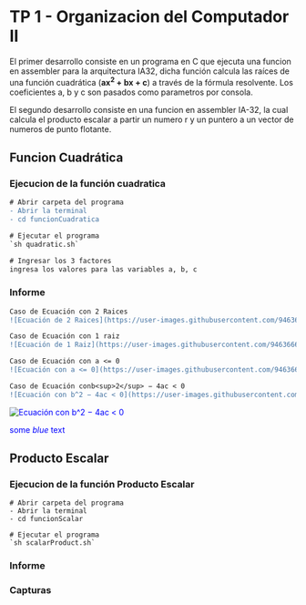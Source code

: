 # TP 1 - Organizacion del Computador II

El primer desarrollo consiste en un programa en C que ejecuta una funcion en assembler para la arquitectura IA32, dicha función calcula las raíces de una función
cuadrática (**ax<sup>2</sup> + bx + c**) a través de la fórmula resolvente. Los coeficientes a, b y c son pasados como parametros por consola.

El segundo desarrollo consiste en una funcion en assembler IA-32, la cual calcula el producto escalar a partir un numero r y un puntero a un vector de numeros de punto flotante.

## Funcion Cuadrática

### Ejecucion de la función cuadratica

```diff
# Abrir carpeta del programa
- Abrir la terminal
- cd funcionCuadratica

# Ejecutar el programa
`sh quadratic.sh`

# Ingresar los 3 factores
ingresa los valores para las variables a, b, c
```

### Informe
```diff
Caso de Ecuación con 2 Raices
![Ecuación de 2 Raices](https://user-images.githubusercontent.com/9463666/137333277-1d624c78-5a77-4869-b400-1e22126118c7.png?text=+)

Caso de Ecuación con 1 raiz
![Ecuación de 1 Raiz](https://user-images.githubusercontent.com/9463666/137334473-32d27196-72fd-4f3c-b510-2d5f5386db6e.png)

Caso de Ecuación con a <= 0
![Ecuación con a <= 0](https://user-images.githubusercontent.com/9463666/137334690-6e735923-e6fb-4074-9baa-2bf867a123e4.png)

Caso de Ecuación conb<sup>2</sup> − 4ac < 0
![Ecuación con b^2 − 4ac < 0](https://user-images.githubusercontent.com/9463666/137335044-52327efa-617c-4c8c-a8bd-d946afe255b5.png)
```
<span style="color:blue">![Ecuación con b^2 − 4ac < 0](https://user-images.githubusercontent.com/9463666/137335044-52327efa-617c-4c8c-a8bd-d946afe255b5.png)</span>

<span style="color:blue">some *blue* text</span>

## Producto Escalar

### Ejecucion de la función Producto Escalar

``` 
# Abrir carpeta del programa
- Abrir la terminal
- cd funcionScalar

# Ejecutar el programa
`sh scalarProduct.sh`
``` 

### Informe

### Capturas
